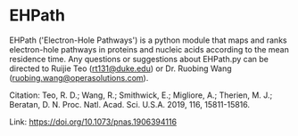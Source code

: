 # EHPath
EHPath ('Electron-Hole Pathways') is a python module that maps and ranks electron-hole pathways in proteins and nucleic acids according to the mean residence time. Any questions or suggestions about EHPath.py can be directed to Ruijie Teo (rt131@duke.edu) or Dr. Ruobing Wang (ruobing.wang@operasolutions.com).

Citation: Teo, R. D.; Wang, R.; Smithwick, E.; Migliore, A.; Therien, M. J.; Beratan, D. N. Proc. Natl. Acad. Sci. U.S.A. 2019, 116, 15811-15816.

Link: https://doi.org/10.1073/pnas.1906394116
